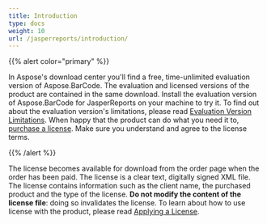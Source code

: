 ```yaml
---
title: Introduction
type: docs
weight: 10
url: /jasperreports/introduction/
---
```


{{% alert color="primary" %}} 

In Aspose's download center you'll find a free, time-unlimited evaluation version of Aspose.BarCode. The evaluation and licensed versions of the product are contained in the same download. Install the evaluation version of Aspose.BarCode for JasperReports on your machine to try it. To find out about the evaluation version's limitations, please read [Evaluation Version Limitations](/barcode/jasperreports/evaluation-version-limitations/). When happy that the product can do what you need it to, [purchase a license](http://www.aspose.com/purchase/order-online-step-1-of-8.aspx). Make sure you understand and agree to the license terms. 

{{% /alert %}} 

The license becomes available for download from the order page when the order has been paid. The license is a clear text, digitally signed XML file. The license contains information such as the client name, the purchased product and the type of the license. **Do not modify the content of the license file**: doing so invalidates the license. To learn about how to use license with the product, please read [Applying a License](/barcode/jasperreports/applying-a-license/).
